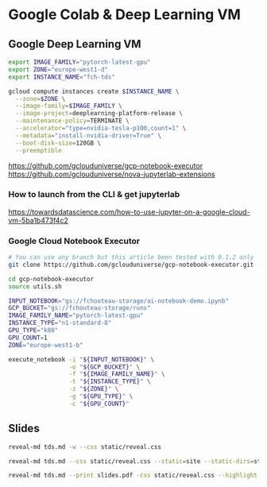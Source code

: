 # Google Colab & Deep Learning VM

## Google Deep Learning VM

```bash
export IMAGE_FAMILY="pytorch-latest-gpu"
export ZONE="europe-west1-d"
export INSTANCE_NAME="fch-tds"

gcloud compute instances create $INSTANCE_NAME \
  --zone=$ZONE \
  --image-family=$IMAGE_FAMILY \
  --image-project=deeplearning-platform-release \
  --maintenance-policy=TERMINATE \
  --accelerator="type=nvidia-tesla-p100,count=1" \
  --metadata="install-nvidia-driver=True" \
  --boot-disk-size=120GB \
  --preemptible
```
https://github.com/gclouduniverse/gcp-notebook-executor
https://github.com/gclouduniverse/nova-jupyterlab-extensions

### How to launch from the CLI & get jupyterlab

https://towardsdatascience.com/how-to-use-jupyter-on-a-google-cloud-vm-5ba1b473f4c2

### Google Cloud Notebook Executor

```bash
# You can use any branch but this article been tested with 0.1.2 only
git clone https://github.com/gclouduniverse/gcp-notebook-executor.git --branch v0.1.3

cd gcp-notebook-executor
source utils.sh

INPUT_NOTEBOOK="gs://fchouteau-storage/ai-notebook-demo.ipynb"
GCP_BUCKET="gs://fchouteau-storage/runs"
IMAGE_FAMILY_NAME="pytorch-latest-gpu"
INSTANCE_TYPE="n1-standard-8"
GPU_TYPE="k80"
GPU_COUNT=1
ZONE="europe-west1-b"

execute_notebook -i "${INPUT_NOTEBOOK}" \
                 -o "${GCP_BUCKET}" \
                 -f "${IMAGE_FAMILY_NAME}" \
                 -t "${INSTANCE_TYPE}" \
                 -z "${ZONE}" \
                 -g "${GPU_TYPE}" \
                 -c "${GPU_COUNT}"
```


## Slides

```bash
reveal-md tds.md -w --css static/reveal.css

reveal-md tds.md --css static/reveal.css --static=site --static-dirs=static  --highlight-theme solarized-dark

reveal-md tds.md --print slides.pdf -css static/reveal.css --highlight-theme solarized-dark
```
